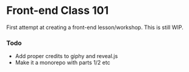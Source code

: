 # Front-end Class 101

First attempt at creating a front-end lesson/workshop. This is still WIP.

### Todo

- Add proper credits to giphy and reveal.js
- Make it a monorepo with parts 1/2 etc

